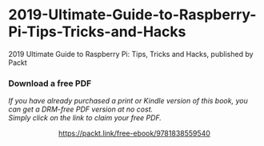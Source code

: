# 2019-Ultimate-Guide-to-Raspberry-Pi-Tips-Tricks-and-Hacks
2019 Ultimate Guide to Raspberry Pi: Tips, Tricks and Hacks, published by Packt
### Download a free PDF

 <i>If you have already purchased a print or Kindle version of this book, you can get a DRM-free PDF version at no cost.<br>Simply click on the link to claim your free PDF.</i>
<p align="center"> <a href="https://packt.link/free-ebook/9781838559540">https://packt.link/free-ebook/9781838559540 </a> </p>